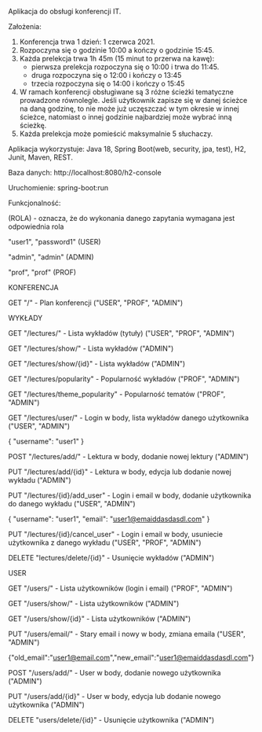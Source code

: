 Aplikacja do obsługi konferencji IT.

Założenia:
1.	Konferencja trwa 1 dzień: 1 czerwca 2021. 
2.	Rozpoczyna się o godzinie 10:00 a kończy o godzinie 15:45.
3.	Każda prelekcja trwa 1h 45m (15 minut to przerwa na kawę):
	- pierwsza prelekcja rozpoczyna się o 10:00 i trwa do 11:45. 
	- druga rozpoczyna się o 12:00 i kończy o 13:45
	- trzecia rozpoczyna się o 14:00 i kończy o 15:45
4.	W ramach konferencji obsługiwane są 3 różne ścieżki tematyczne prowadzone równolegle. Jeśli użytkownik zapisze się w danej ścieżce na daną godzinę, to nie może już uczęszczać w tym okresie w innej ścieżce, natomiast o innej godzinie najbardziej może wybrać inną ścieżkę. 
5.	Każda prelekcja może pomieścić maksymalnie 5 słuchaczy. 

Aplikacja wykorzystuje: Java 18, Spring Boot(web, security, jpa, test), H2, Junit, Maven, REST.  

Baza danych: http://localhost:8080/h2-console

Uruchomienie: spring-boot:run





Funkcjonalność:

(ROLA) - oznacza, że do wykonania danego zapytania wymagana jest odpowiednia rola

"user1", "password1" (USER)

"admin", "admin" (ADMIN)

"prof", "prof" (PROF)


KONFERENCJA



GET "/" - Plan konferencji ("USER", "PROF", "ADMIN")



WYKŁADY



GET "/lectures/" - Lista wykładów (tytuły) ("USER", "PROF", "ADMIN")

GET "/lectures/show/" - Lista wykładów  ("ADMIN")

GET "/lectures/show/{id}" - Lista wykładów  ("ADMIN")

GET "/lectures/popularity" - Popularność wykładów ("PROF", "ADMIN")

GET "/lectures/theme_popularity" - Popularność tematów ("PROF", "ADMIN")

GET "/lectures/user/" - Login w body, lista wykładów danego użytkownika ("USER", "ADMIN")

{
        "username": "user1"  }

POST "/lectures/add/" - Lektura w body, dodanie nowej lektury ("ADMIN")

PUT "/lectures/add/{id}" - Lektura w body, edycja lub dodanie nowej wykładu ("ADMIN")

PUT "/lectures/{id}/add_user" - Login i email w body, dodanie użytkownika do danego wykładu ("USER", "ADMIN")

{
        "username": "user1",
        "email": "user1@emaiddasdasdl.com"
}

PUT "/lectures/{id}/cancel_user" - Login i email w body, usuniecie użytkownika z danego wykładu  ("USER", "PROF", "ADMIN")

DELETE "lectures/delete/{id}" - Usunięcie wykładów ("ADMIN")




USER

GET "/users/" - Lista użytkowników (login i email) ("PROF", "ADMIN")

GET "/users/show/" - Lista użytkowników ("ADMIN")

GET "/users/show/{id}" - Lista użytkowników ("ADMIN")

PUT "/users/email/" - Stary email i nowy w body, zmiana emaila ("USER", "ADMIN")

{"old_email":"user1@email.com","new_email":"user1@emaiddasdasdl.com"}

POST "/users/add/" - User w body, dodanie nowego użytkownika ("ADMIN")

PUT "/users/add/{id}" - User w body, edycja lub dodanie nowego użytkownika ("ADMIN")

DELETE "users/delete/{id}" - Usunięcie użytkownika ("ADMIN")
